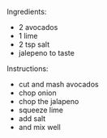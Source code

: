 Ingredients:
- 2 avocados
- 1 lime
- 2 tsp salt
- jalepeno to taste 

Instructions:
- cut and mash avocados
- chop onion
- chop the jalapeno
- squeeze lime
- add salt
- and mix well
